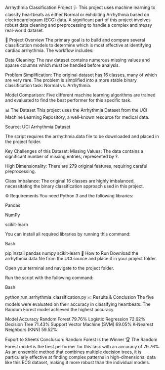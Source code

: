 Arrhythmia Classification Project 🩺
This project uses machine learning to classify heartbeats as either Normal or exhibiting Arrhythmia based on electrocardiogram (ECG) data. A significant part of this project involves robust data cleaning and preprocessing to handle a complex and messy real-world dataset.

📝 Project Overview
The primary goal is to build and compare several classification models to determine which is most effective at identifying cardiac arrhythmia. The workflow includes:

Data Cleaning: The raw dataset contains numerous missing values and sparse columns which must be handled before analysis.

Problem Simplification: The original dataset has 16 classes, many of which are very rare. The problem is simplified into a more stable binary classification task: Normal vs. Arrhythmia.

Model Comparison: Five different machine learning algorithms are trained and evaluated to find the best performer for this specific task.

📊 The Dataset
This project uses the Arrhythmia Dataset from the UCI Machine Learning Repository, a well-known resource for medical data.

Source: UCI Arrhythmia Dataset

The script requires the arrhythmia.data file to be downloaded and placed in the project folder.

Key Challenges of this Dataset:
Missing Values: The data contains a significant number of missing entries, represented by ?.

High Dimensionality: There are 279 original features, requiring careful preprocessing.

Class Imbalance: The original 16 classes are highly imbalanced, necessitating the binary classification approach used in this project.

⚙️ Requirements
You need Python 3 and the following libraries:

Pandas

NumPy

scikit-learn

You can install all required libraries by running this command:

Bash

pip install pandas numpy scikit-learn
🚀 How to Run
Download the arrhythmia.data file from the UCI source and place it in your project folder.

Open your terminal and navigate to the project folder.

Run the script with the following command:

Bash

python run_arrhythmia_classification.py
📈 Results & Conclusion
The five models were evaluated on their accuracy in classifying heartbeats. The Random Forest model achieved the highest accuracy.

Model	Accuracy
Random Forest	79.76%
Logistic Regression	72.62%
Decision Tree	71.43%
Support Vector Machine (SVM)	69.05%
K-Nearest Neighbors (KNN)	59.52%

Export to Sheets
Conclusion: Random Forest is the Winner 🏆
The Random Forest model is the best performer for this task with an accuracy of 79.76%. As an ensemble method that combines multiple decision trees, it is particularly effective at finding complex patterns in high-dimensional data like this ECG dataset, making it more robust than the individual models.